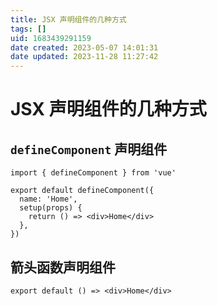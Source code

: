 ```yaml
---
title: JSX 声明组件的几种方式
tags: []
uid: 1683439291159
date created: 2023-05-07 14:01:31
date updated: 2023-11-28 11:27:42
---
```


# JSX 声明组件的几种方式

## `defineComponent` 声明组件

```tsx
import { defineComponent } from 'vue'

export default defineComponent({
  name: 'Home',
  setup(props) {
    return () => <div>Home</div>
  },
})
```

## 箭头函数声明组件

```tsx
export default () => <div>Home</div>
```
